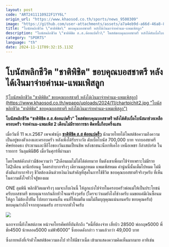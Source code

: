 ```yaml
---
layout: post
code: "ART2411110922F1YY6L"
origin_url: "https://www.khaosod.co.th/sports/news_9500309"
image: "https://github.com/user-attachments/assets/a7a4eb9d-a66d-46a8-89f2-ef64caa7f6ac"
title: "โบนัสพลิกชีวิต \"ชาติพิชิต\" ขอบคุณบอสชาตรี หลังได้เงินมาจ่ายค่านม-แพมเพิสลูก"
description: "โบนัสพลิกชีวิต \"ชาติพิชิต ส.ส.ต้อยแปดริ้ว\" โพสต์ขอบคุณบอสชาตรี หลังได้ดับเบิ้ลโบนัสมาช่วยเหลือครอบครัว จ่ายค่านม-แพมเพิส 2 เดือนไม่มีรายการชก ติดหนี้เกือบครึ่งแสน  "
category: "SPORTS"
language: "th"
date: 2024-11-11T09:32:15.113Z
---
```


# โบนัสพลิกชีวิต "ชาติพิชิต" ขอบคุณบอสชาตรี หลังได้เงินมาจ่ายค่านม-แพมเพิสลูก

[![โบนัสพลิกชีวิต "ชาติพิชิต" ขอบคุณบอสชาตรี หลังได้เงินมาจ่ายค่านม-แพมเพิสลูก](https://www.khaosod.co.th/wpapp/uploads/2024/11/chartpichit2.jpg "โบนัสพลิกชีวิต "ชาติพิชิต" ขอบคุณบอสชาตรี หลังได้เงินมาจ่ายค่านม-แพมเพิสลูก")](https://www.khaosod.co.th/wpapp/uploads/2024/11/chartpichit2.jpg)

**โบนัสพลิกชีวิต “ชาติพิชิต ส.ส.ต้อยแปดริ้ว” โพสต์ขอบคุณบอสชาตรี หลังได้ดับเบิ้ลโบนัสมาช่วยเหลือครอบครัว จ่ายค่านม-แพมเพิส 2 เดือนไม่มีรายการชก ติดหนี้เกือบครึ่งแสน**

เมื่อวันที่ 11 พ.ย.2567 เพจเฟซบุ๊ก [**ชาติพิชิต ส.ส ต้อยแปดริ้ว**](https://www.facebook.com/rdthtf.ghfhgf.5?__cft__[0]=AZVNojS9V_MhL6i95MSh1bw_I68sFes_aF_il-LlqrApGxFQOEDSduihKfSeHdvMq-kxCajFBngfmRIU4ARMbM7FwQ4-41ZTTmbPkxoFT3hj3bKms1hnGwX6B1LfXlo3LjPyIHI2a4J5RlapDELrX2_sFBnIRvw1KN-kwRt5zJsOEhhD9lyU-yjYah4MQWyHlFg&__tn__=-UC%2CP-R) นักมวยไทยได้โพสต์ข้อความถึงความเป็นอยู่ของตัวเองและครอบครัว หลังเพิ่งได้รับรางวัล ดับเบิ้ลโบนัส 700,000 บาท จากบอสชาตรี ศิษย์ยอดธง ประธานและซีอีโอของวันแชมเปี้ยนชิพ หลังชกชนะน็อกทีเคโอ เหนือเพชร กีล่าสปอร์ต ในรายการ วันลุมพินี86 เมื่อวันศุกร์ที่ผ่านมา

โดยโพสต์ดังกล่าวมีข้อความว่า “2เดือนผมไม่ได้ได้ต่อยมวย ยืมตังเขาเพื่อมาใช้จ่ายเพราะไม่มีรายได้2เดือน มานึกย้อนดู โคตรลำบากจริงๆ เดียวนมลูกหมด แพมเพิสหมด ค่านู่นนี่นั้นเต็มไปหมด ไม่มีตังมันลำบากจริงๆ ชีวิตต้องเดินด้วยเงินเงินสำคัญที่สุดในการใช้ชีวิต ขอบคุณบอสชาตรีจริงๆครับ ที่เห็นในความตั้งใจหัวใจสู้ของผม

ONE ลุมพินี พลิกชีวิตผมจริงๆ ผมจะเก็บเงินนี้ ให้ลูกแบ่งใช่จ่ายในครอบครัวพ่อแม่ให้เป็นประโยชน์ครับบอสชาตรี ขอบคุณจากก้นลึกหัวใจผมจริงๆครับ (ใครจะว่าผมยังไงก็ช่างครับ ผมขอแค่มีเงินซื้อนมให้ลูก ไม่ต้องไปยืม ไปลบกวนคนอื่น คนที่ให้ผมยืม ผมไม่ลืมบุญคุณแน่นอนครับ ขอบคุณครับ) ขอบคุณกำลังใจจากทุกคนครับ กราบจากหัวใจครับ

![](https://www.khaosod.co.th/wpapp/uploads/2024/11/466122403_589352026773443_8168371000850920628_n-696x392.jpg)

นอกจากนี้ยังโพสต์ภาพ หน้าจอโทรศัพท์ที่บันทึกถึง “หนี้ที่ต้องจ่าย เสี่ยบิว 28500 พ่อกฤษ5000 พี่ชัย4500 น้าหลอด5000 แม่ฟ้า6000” ซึ่งยอดดังกล่าว รวมแล้วกว่า 49,000 บาท

ซึ่งภายหลังที่เจ้าตัวโพสต์ข้อความลงไป ทำให้มีชาวเน็ต เข้ามาแสดงความคิดเห็นมากมาย อาทิเช่น

